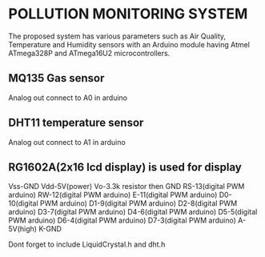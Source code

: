 # POLLUTION MONITORING SYSTEM

The proposed system has various parameters such as Air Quality, Temperature and Humidity sensors with an Arduino module 
having Atmel ATmega328P and ATmega16U2 microcontrollers.
<br>
## MQ135 Gas sensor  
Analog out connect to A0 in arduino
<br>
## DHT11 temperature sensor 
Analog out connect to A1 in arduino
<br>
## RG1602A(2x16 lcd display) is used for display
Vss-GND
Vdd-5V(power)
Vo-3.3k resistor then GND
RS-13(digital PWM arduino)
RW-12(digital PWM arduino)
E-11(digital PWM arduino)
D0-10(digital PWM arduino)
D1-9(digital PWM arduino)
D2-8(digital PWM arduino)
D3-7(digital PWM arduino)
D4-6(digital PWM arduino)
D5-5(digital PWM arduino)
D6-4(digital PWM arduino)
D7-3(digital PWM arduino)
A-5V(high)
K-GND

Dont forget to include LiquidCrystal.h and dht.h
